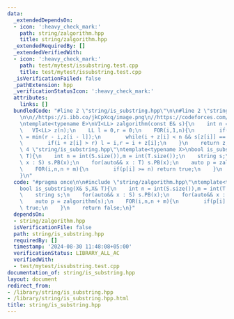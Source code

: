 ```yaml
---
data:
  _extendedDependsOn:
  - icon: ':heavy_check_mark:'
    path: string/zalgorithm.hpp
    title: string/zalgorithm.hpp
  _extendedRequiredBy: []
  _extendedVerifiedWith:
  - icon: ':heavy_check_mark:'
    path: test/mytest/issubstring.test.cpp
    title: test/mytest/issubstring.test.cpp
  _isVerificationFailed: false
  _pathExtension: hpp
  _verificationStatusIcon: ':heavy_check_mark:'
  attributes:
    links: []
  bundledCode: "#line 2 \"string/is_substring.hpp\"\n\n#line 2 \"string/zalgorithm.hpp\"\
    \n\n//https://i.ibb.co/jkCpXcq/image.png\n//https://codeforces.com/edu/course/2/lesson/3/2\n\
    \ntemplate<typename E>\nVI<LL> zalgorithm(const E& s){\n    int n = SZ(s);\n \
    \   VI<LL> z(n);\n    LL l = 0,r = 0;\n    FOR(i,1,n){\n        if(i < r) z[i]\
    \ = min(r - i,z[i - l]);\n        while(i + z[i] < n && s[z[i]] == s[i + z[i]])z[i]++;\n\
    \        if(i + z[i] > r) l = i,r = i + z[i];\n    }\n    return z;\n}\n#line\
    \ 4 \"string/is_substring.hpp\"\ntemplate<typename X>\nbool is_substring(X& S,X&\
    \ T){\n    int n = int(S.size()),m = int(T.size());\n    string s;\n    for(auto&&\
    \ x : S) s.PB(x);\n    for(auto&& x : T) s.PB(x);\n    auto p = zalgorithm(s);\n\
    \    FOR(i,n,n + m){\n        if(p[i] >= n) return true;\n    }\n    return false;\n\
    }\n"
  code: "#pragma once\n\n#include \"string/zalgorithm.hpp\"\ntemplate<typename X>\n\
    bool is_substring(X& S,X& T){\n    int n = int(S.size()),m = int(T.size());\n\
    \    string s;\n    for(auto&& x : S) s.PB(x);\n    for(auto&& x : T) s.PB(x);\n\
    \    auto p = zalgorithm(s);\n    FOR(i,n,n + m){\n        if(p[i] >= n) return\
    \ true;\n    }\n    return false;\n}"
  dependsOn:
  - string/zalgorithm.hpp
  isVerificationFile: false
  path: string/is_substring.hpp
  requiredBy: []
  timestamp: '2024-08-30 11:48:08+05:00'
  verificationStatus: LIBRARY_ALL_AC
  verifiedWith:
  - test/mytest/issubstring.test.cpp
documentation_of: string/is_substring.hpp
layout: document
redirect_from:
- /library/string/is_substring.hpp
- /library/string/is_substring.hpp.html
title: string/is_substring.hpp
---
```

